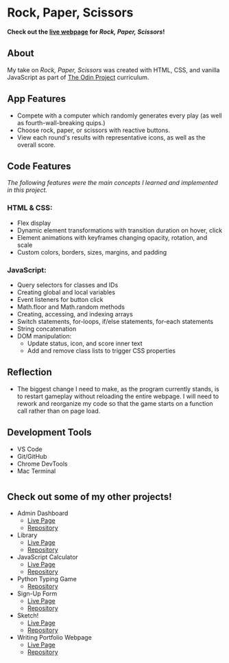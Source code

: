 # Rock, Paper, Scissors
**Check out the [live webpage](https://olkone.github.io/rock-paper-scissors/) for *Rock, Paper, Scissors*!**

## About
My take on *Rock, Paper, Scissors* was created with HTML, CSS, and vanilla JavaScript as part of [The Odin Project](https://www.theodinproject.com/) curriculum.

## App Features
* Compete with a computer which randomly generates every play (as well as fourth-wall-breaking quips.)
* Choose rock, paper, or scissors with reactive buttons.
* View each round's results with representative icons, as well as the overall score.


## Code Features
*The following features were the main concepts I learned and implemented in this project.*

### HTML & CSS:

* Flex display
* Dynamic element transformations with transition duration on hover, click
* Element animations with keyframes changing opacity, rotation, and scale
* Custom colors, borders, sizes, margins, and padding

### JavaScript:
* Query selectors for classes and IDs
* Creating global and local variables
* Event listeners for button click
* Math.floor and Math.random methods
* Creating, accessing, and indexing arrays
* Switch statements, for-loops, if/else statements, for-each statements
* String concatenation
* DOM manipulation:
    * Update status, icon, and score inner text
    * Add and remove class lists to trigger CSS properties

## Reflection
* The biggest change I need to make, as the program currently stands, is to restart gameplay without reloading the entire webpage. I will need to rework and reorganize my code so that the game starts on a function call rather than on page load.

## Development Tools
* VS Code
* Git/GitHub
* Chrome DevTools
* Mac Terminal

# 
## Check out some of my other projects!
* Admin Dashboard
    * [Live Page](https://olkone.github.io/admin-dashboard/)
    * [Repository](https://github.com/olkone/admin-dashboard)
* Library
    * [Live Page](https://olkone.github.io/library/)
    * [Repository](https://github.com/olkone/library)
* JavaScript Calculator
   * [Live Page](https://olkone.github.io/calculator/)
   * [Repository](https://github.com/olkone/calculator)
* Python Typing Game
    * [Repository](https://github.com/olkone/typing-game)
* Sign-Up Form
    * [Live Page](https://olkone.github.io/sign-up-form/)
    * [Repository](https://github.com/olkone/sign-up-form)
* Sketch!
    * [Live Page](https://olkone.github.io/sketch/)
    * [Repository](https://github.com/olkone/sketch/)
* Writing Portfolio Webpage
    * [Live Page](https://olkone.github.io/writing-portfolio/)
    * [Repository](https://github.com/olkone/writing-portfolio)

